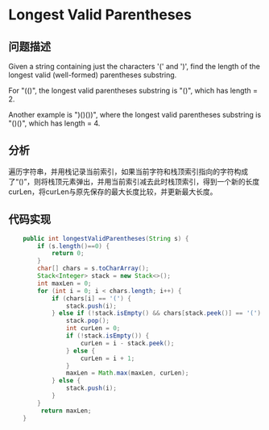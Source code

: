 # Longest Valid Parentheses

## 问题描述
Given a string containing just the characters '(' and ')', find the length of the longest valid (well-formed) parentheses substring.

For "(()", the longest valid parentheses substring is "()", which has length = 2.

Another example is ")()())", where the longest valid parentheses substring is "()()", which has length = 4.

## 分析
遍历字符串，并用栈记录当前索引，如果当前字符和栈顶索引指向的字符构成了“()”，则将栈顶元素弹出，并用当前索引减去此时栈顶索引，得到一个新的长度curLen，将curLen与原先保存的最大长度比较，并更新最大长度。

## 代码实现
```java
    public int longestValidParentheses(String s) {
        if (s.length()==0) {
            return 0;
        }
        char[] chars = s.toCharArray();
        Stack<Integer> stack = new Stack<>();
        int maxLen = 0;
        for (int i = 0; i < chars.length; i++) {
            if (chars[i] == '(') {
                stack.push(i);
            } else if (!stack.isEmpty() && chars[stack.peek()] == '(') {
                stack.pop();
                int curLen = 0;
                if (!stack.isEmpty()) {
                    curLen = i - stack.peek();
                } else {
                    curLen = i + 1;
                }
                maxLen = Math.max(maxLen, curLen);
            } else {
                stack.push(i);
            } 
        }
         return maxLen;
    }
```